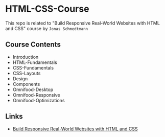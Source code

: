 # HTML-CSS-Course
This repo is related to "Build Responsive Real-World Websites with HTML and CSS" course by `Jonas Schmedtmann`

## Course Contents
- Introduction
- HTML-Fundamentals
- CSS-Fundamentals
- CSS-Layouts
- Design
- Components
- Omnifood-Desktop
- Omnifood-Responsive
- Omnifood-Optimizations




## Links

 - [Build Responsive Real-World Websites with HTML and CSS](https://www.udemy.com/course/design-and-develop-a-killer-website-with-html5-and-css3/?referralCode=93317126211B2A500938)


